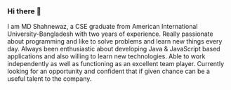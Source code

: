 ### Hi there 👋
I am MD Shahnewaz, a CSE graduate from American International University-Bangladesh with two years of experience. Really passionate about programming and like to solve problems and learn new things every day. Always been enthusiastic about developing Java & JavaScript based applications and also willing to learn new technologies. Able to work independently as well as functioning as an excellent team player. Currently looking for an opportunity and confident that if given chance can be a useful talent to the company.

<!--
**ShahAman/ShahAman** is a ✨ _special_ ✨ repository because its `README.md` (this file) appears on your GitHub profile.

Here are some ideas to get you started:

- 🔭 I’m currently working on ...
- 🌱 I’m currently learning ...
- 👯 I’m looking to collaborate on ...
- 🤔 I’m looking for help with ...
- 💬 Ask me about ...
- 📫 How to reach me: ...
- 😄 Pronouns: ...
- ⚡ Fun fact: ...
-->
